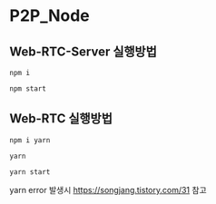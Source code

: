 # P2P_Node

## Web-RTC-Server 실행방법
```
npm i

npm start
```

## Web-RTC 실행방법
```
npm i yarn

yarn

yarn start
```
yarn error 발생시 https://songjang.tistory.com/31 참고

